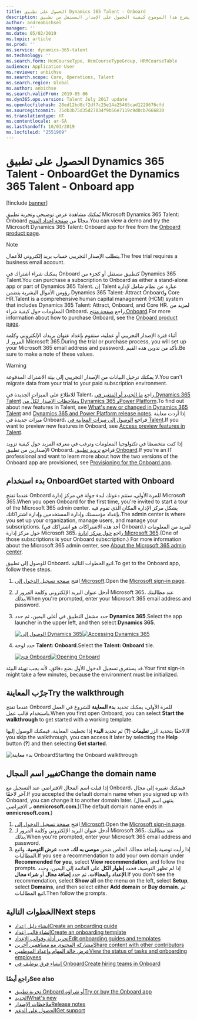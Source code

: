 ```yaml
---
title: الحصول على تطبيق Dynamics 365 Talent - Onboard
description: يشرح هذا الموضوع كيفية الحصول على الإصدار المستقل من تطبيق Microsoft Dynamics 365 Talent - Onboard أو الإصدار الذي يتضمن المكون الإضافي "التوظيف الشامل".
author: andreabichsel
manager: ''
ms.date: 05/02/2019
ms.topic: article
ms.prod: ''
ms.service: dynamics-365-talent
ms.technology: ''
ms.search.form: HcmCourseType, HcmCourseTypeGroup, HRMCourseTable
audience: Application User
ms.reviewer: anbichse
ms.search.scope: Core, Operations, Talent
ms.search.region: Global
ms.author: anbichse
ms.search.validFrom: 2019-05-06
ms.dyn365.ops.version: Talent July 2017 update
ms.openlocfilehash: 28ed12bd8cf2df7c25e14a25465cad1229676cfd
ms.sourcegitcommit: 75db3b75d35d27034f9b56e7119c9d0cb7666830
ms.translationtype: HT
ms.contentlocale: ar-SA
ms.lasthandoff: 10/03/2019
ms.locfileid: "2551969"
---
```

# <a name="get-the-dynamics-365-talent---onboard-app"></a><span data-ttu-id="8cf8e-103">الحصول على تطبيق Dynamics 365 Talent - Onboard</span><span class="sxs-lookup"><span data-stu-id="8cf8e-103">Get the Dynamics 365 Talent - Onboard app</span></span>

[!include [banner](includes/banner.md)]

<span data-ttu-id="8cf8e-104">يُمكنك مشاهدة عرض توضيحي وتجربة تطبيق Microsoft Dynamics 365 Talent: Onboard مجانًا من [صفحة إعداد المنتج](https://dynamics.microsoft.com/talent/onboard/).</span><span class="sxs-lookup"><span data-stu-id="8cf8e-104">You can view a demo and try the Microsoft Dynamics 365 Talent: Onboard app for free from the [Onboard product page](https://dynamics.microsoft.com/talent/onboard/).</span></span>

> [!NOTE]
> <span data-ttu-id="8cf8e-105">يتطلب الإصدار التجريبي حساب بريد إلكتروني للأعمال.</span><span class="sxs-lookup"><span data-stu-id="8cf8e-105">The free trial requires a business email account.</span></span>

<span data-ttu-id="8cf8e-106">يمكنك شراء اشتراك في Onboard كتطبيق مستقل أو كجزء من Dynamics 365 Talent.</span><span class="sxs-lookup"><span data-stu-id="8cf8e-106">You can purchase a subscription to Onboard as either a stand-alone app or part of Dynamics 365 Talent.</span></span> <span data-ttu-id="8cf8e-107">إن Talent عبارة عن نظام شامل لإدارة رؤوس الأموال البشرية يتضمن Dynamics 365 Talent: Attract Onboardو Core HR.</span><span class="sxs-lookup"><span data-stu-id="8cf8e-107">Talent is a comprehensive human capital management (HCM) system that includes Dynamics 365 Talent: Attract, Onboard, and Core HR.</span></span> <span data-ttu-id="8cf8e-108">لمزيد من المعلومات حول كيفية شراء Onboard، راجع [صفحة منتج Onboard](https://dynamics.microsoft.com/talent/onboard/).</span><span class="sxs-lookup"><span data-stu-id="8cf8e-108">For more information about how to purchase Onboard, see the [Onboard product page](https://dynamics.microsoft.com/talent/onboard/).</span></span>

<span data-ttu-id="8cf8e-109">أثناء فترة الإصدار التجريبي أو عملية، ستقوم بإعداد عنوان بريدك الإلكتروني وكلمة المرور لـ Microsoft 365.</span><span class="sxs-lookup"><span data-stu-id="8cf8e-109">During the trial or purchase process, you will set up your Microsoft 365 email address and password.</span></span> <span data-ttu-id="8cf8e-110">تأكد من تدوين هذه القيم.</span><span class="sxs-lookup"><span data-stu-id="8cf8e-110">Be sure to make a note of these values.</span></span>

> [!WARNING]
> <span data-ttu-id="8cf8e-111">لا يمكنك ترحيل البيانات من الإصدار التجريبي إلى بيئة الاشتراك المدفوعة.</span><span class="sxs-lookup"><span data-stu-id="8cf8e-111">You can't migrate data from your trial to your paid subscription environment.</span></span> <!--Reviewers: please verify.-->

<span data-ttu-id="8cf8e-112">للاطلاع على الميزات الجديدة في Talent، راجع [ما الجديد أو المتغير‬ في Dynamics 365 Talent](./whats-new.md) و[ملاحظات الإصدار لكلٍّ من Dynamics 365 وPower Platform](https://docs.microsoft.com/business-applications-release-notes/index).</span><span class="sxs-lookup"><span data-stu-id="8cf8e-112">To find out about new features in Talent, see [What's new or changed in Dynamics 365 Talent](./whats-new.md) and [Dynamics 365 and Power Platform release notes](https://docs.microsoft.com/business-applications-release-notes/index).</span></span> <span data-ttu-id="8cf8e-113">إذا أردت معاينة ميزات جديدة في Onboard، فراجع [الوصول إلى ميزات المعاينة في Talent](./access-preview-feature.md).</span><span class="sxs-lookup"><span data-stu-id="8cf8e-113">If you want to preview new features in Onboard, see [Access preview features in Talent](./access-preview-feature.md).</span></span>

<span data-ttu-id="8cf8e-114">إذا كنت متخصصًا في تكنولوجيا المعلومات وترغب في معرفة المزيد حول كيفية تزويد الإصدارين من تطبيق Onboard، فراجع [تزويد تطبيق Onboard](./modular-app-tech-faq.md).</span><span class="sxs-lookup"><span data-stu-id="8cf8e-114">If you're an IT professional and want to learn more about how the two versions of the Onboard app are provisioned, see [Provisioning for the Onboard app](./modular-app-tech-faq.md).</span></span>

## <a name="get-started-with-onboard"></a><span data-ttu-id="8cf8e-115">بدء استخدام Onboard</span><span class="sxs-lookup"><span data-stu-id="8cf8e-115">Get started with Onboard</span></span>

<span data-ttu-id="8cf8e-116">عندما تفتح Onboard للمرة الأولى، ستتم دعوتك لبدء جولة في مركز إدارة Microsoft 365.</span><span class="sxs-lookup"><span data-stu-id="8cf8e-116">When you open Onboard for the first time, you're invited to start a tour of the Microsoft 365 admin center.</span></span> <span data-ttu-id="8cf8e-117">يشكل مركز الإدارة المكان الذي تقوم فيه بإعداد مؤسستك وإدارة المستخدمين وإدارة اشتراكاتك.</span><span class="sxs-lookup"><span data-stu-id="8cf8e-117">The admin center is where you set up your organization, manage users, and manage your subscriptions.</span></span> <span data-ttu-id="8cf8e-118">(أحد هذه الاشتراكات هو اشتراكك في Onboard.) لمزيد من المعلومات حول مركز إدارة Microsoft 365، راجع [حول مركز إدارة Microsoft 365](https://docs.microsoft.com/office365/admin/admin-overview/about-the-admin-center?view=o365-worldwide).</span><span class="sxs-lookup"><span data-stu-id="8cf8e-118">(One of those subscriptions is your Onboard subscription.) For more information about the Microsoft 365 admin center, see [About the Microsoft 365 admin center](https://docs.microsoft.com/office365/admin/admin-overview/about-the-admin-center?view=o365-worldwide).</span></span>

<span data-ttu-id="8cf8e-119">للوصول إلى تطبيق Onboard، اتبع الخطوات التالية.</span><span class="sxs-lookup"><span data-stu-id="8cf8e-119">To get to the Onboard app, follow these steps.</span></span>

1. <span data-ttu-id="8cf8e-120">افتح [صفحة تسجيل الدخول إلى Microsoft](https://portal.office.com/).</span><span class="sxs-lookup"><span data-stu-id="8cf8e-120">Open the [Microsoft sign-in page](https://portal.office.com/).</span></span>
2. <span data-ttu-id="8cf8e-121">أدخل عنوان البريد الإلكتروني وكلمة المرور لـ Microsoft 365، عند مطالبتك بذلك.</span><span class="sxs-lookup"><span data-stu-id="8cf8e-121">When you're prompted, enter your Microsoft 365 email address and password.</span></span>
3. <span data-ttu-id="8cf8e-122">حدد مشغل التطبيق في أعلى اليمين، ثم حدد **Dynamics 365**.</span><span class="sxs-lookup"><span data-stu-id="8cf8e-122">Select the app launcher in the upper left, and then select **Dynamics 365**.</span></span>

    <span data-ttu-id="8cf8e-123">[![الوصول إلى Dynamics 365](./media/onboard-start-dynamics365.png)](./media/onboard-start-dynamics365.png)</span><span class="sxs-lookup"><span data-stu-id="8cf8e-123">[![Accessing Dynamics 365](./media/onboard-start-dynamics365.png)](./media/onboard-start-dynamics365.png)</span></span>

4. <span data-ttu-id="8cf8e-124">حدد لوحة **Talent: Onboard**.</span><span class="sxs-lookup"><span data-stu-id="8cf8e-124">Select the **Talent: Onboard** tile.</span></span>

    <span data-ttu-id="8cf8e-125">[![فتح Onboard](./media/onboard-start-onboard.png)](./media/onboard-start-onboard.png)</span><span class="sxs-lookup"><span data-stu-id="8cf8e-125">[![Opening Onboard](./media/onboard-start-onboard.png)](./media/onboard-start-onboard.png)</span></span>

<span data-ttu-id="8cf8e-126">قد يستغرق تسجيل الدخول الأول بضع دقائق، لأنه يجب تهيئة البيئة.</span><span class="sxs-lookup"><span data-stu-id="8cf8e-126">Your first sign-in might take a few minutes, because the environment must be initialized.</span></span>

## <a name="try-the-walkthrough"></a><span data-ttu-id="8cf8e-127">جرّب المعاينة</span><span class="sxs-lookup"><span data-stu-id="8cf8e-127">Try the walkthrough</span></span>

<span data-ttu-id="8cf8e-128">عندما تفتح Onboard للمرة الأولى، يمكنك تحديد **بدء المعاينة** للشروع في العمل باستخدام قالب عمل.</span><span class="sxs-lookup"><span data-stu-id="8cf8e-128">When you first open Onboard, you can select **Start the walkthrough** to get started with a working template.</span></span>

<span data-ttu-id="8cf8e-129">إذا تخطيت المعاينة، فيمكنك الوصول إليها‏‎ لاحقًا بتحديد الزر **تعليمات** (**?**) ثم تحديد **البدء**.</span><span class="sxs-lookup"><span data-stu-id="8cf8e-129">If you skip the walkthrough, you can access it later by selecting the **Help** button (**?**) and then selecting **Get started**.</span></span>

![[<span data-ttu-id="8cf8e-130">بدء معاينة Onboard</span><span class="sxs-lookup"><span data-stu-id="8cf8e-130">Starting the Onboard walkthrough</span></span>](./media/onboard-start-walkthrough.png)](./media/onboard-start-walkthrough.png)

## <a name="change-the-domain-name"></a><span data-ttu-id="8cf8e-131">تغيير اسم المجال</span><span class="sxs-lookup"><span data-stu-id="8cf8e-131">Change the domain name</span></span>

<span data-ttu-id="8cf8e-132">إذا قبلت اسم المجال الافتراضي عند التسجيل مع Onboard، فيمكنك تغييره إلى مجال آخر لاحقًا.</span><span class="sxs-lookup"><span data-stu-id="8cf8e-132">If you accepted the default domain name when you signed up with Onboard, you can change it to another domain later.</span></span> <span data-ttu-id="8cf8e-133">(ينتهي اسم المجال الافتراضي‏‎ بـ **onmicrosoft.com**.)</span><span class="sxs-lookup"><span data-stu-id="8cf8e-133">(The default domain name ends in **onmicrosoft.com**.)</span></span>

1. <span data-ttu-id="8cf8e-134">افتح [صفحة تسجيل الدخول إلى Microsoft](https://portal.office.com/).</span><span class="sxs-lookup"><span data-stu-id="8cf8e-134">Open the [Microsoft sign-in page](https://portal.office.com/).</span></span>
2. <span data-ttu-id="8cf8e-135">أدخل عنوان البريد الإلكتروني وكلمة المرور لـ Microsoft 365، عند مطالبتك بذلك.</span><span class="sxs-lookup"><span data-stu-id="8cf8e-135">When you're prompted, enter your Microsoft 365 email address and password.</span></span>
3. <span data-ttu-id="8cf8e-136">إذا رأيت توصية بإضافة مجالك الخاص ضمن **موصى به لك**، فحدد **عرض التوصية**، واتبع المطالبات.</span><span class="sxs-lookup"><span data-stu-id="8cf8e-136">If you see a recommendation to add your own domain under **Recommended for you**, select **View recommendation**, and follow the prompts.</span></span> <span data-ttu-id="8cf8e-137">إذا لم تظهر التوصية، فحدد **إظهار الكل** على القائمة إلى اليمين، وحدد **الإعداد** و**المجالات**، ثم حدد **إضافة مجال** أو **شراء مجال‏‎**.</span><span class="sxs-lookup"><span data-stu-id="8cf8e-137">If you don't see the recommendation, select **Show all** on the menu on the left, select **Setup**, select **Domains**, and then select either **Add domain** or **Buy domain**.</span></span> <span data-ttu-id="8cf8e-138">ثم اتبع المطالبات.</span><span class="sxs-lookup"><span data-stu-id="8cf8e-138">Then follow the prompts.</span></span>

## <a name="next-steps"></a><span data-ttu-id="8cf8e-139">الخطوات التالية</span><span class="sxs-lookup"><span data-stu-id="8cf8e-139">Next steps</span></span>

- [<span data-ttu-id="8cf8e-140">إنشاء دليل إعداد</span><span class="sxs-lookup"><span data-stu-id="8cf8e-140">Create an onboarding guide</span></span>](./onboard-create-guide.md)
- [<span data-ttu-id="8cf8e-141">إنشاء قالب إعداد</span><span class="sxs-lookup"><span data-stu-id="8cf8e-141">Create an onboarding template</span></span>](./onboard-create-template.md)
- [<span data-ttu-id="8cf8e-142">تحرير أدلة وقوالب الإعداد</span><span class="sxs-lookup"><span data-stu-id="8cf8e-142">Edit onboarding guides and templates</span></span>](./onboard-edit-guides-templates.md)
- [<span data-ttu-id="8cf8e-143">مشاركة المحتوى مع مساهمين آخرين</span><span class="sxs-lookup"><span data-stu-id="8cf8e-143">Share content with other contributors</span></span>](./onboard-share-template.md)
- [<span data-ttu-id="8cf8e-144">عرض حالة المهام وإعداد الموظفين</span><span class="sxs-lookup"><span data-stu-id="8cf8e-144">View the status of tasks and onboarding employees</span></span>](./onboard-view-status.md)
- [<span data-ttu-id="8cf8e-145">إنشاء فرق توظيف في Onboard‎</span><span class="sxs-lookup"><span data-stu-id="8cf8e-145">Create hiring teams in Onboard</span></span>](./onboard-create-team.md)

### <a name="see-also"></a><span data-ttu-id="8cf8e-146">راجع أيضًا</span><span class="sxs-lookup"><span data-stu-id="8cf8e-146">See also</span></span>

- [<span data-ttu-id="8cf8e-147">تجربة تطبيق Onboard أو شراؤه</span><span class="sxs-lookup"><span data-stu-id="8cf8e-147">Try or buy the Onboard app</span></span>](https://dynamics.microsoft.com/talent/onboard/)
- [<span data-ttu-id="8cf8e-148">الجديد</span><span class="sxs-lookup"><span data-stu-id="8cf8e-148">What's new</span></span>](./whats-new.md)
- [<span data-ttu-id="8cf8e-149">ملاحظات الإصدار</span><span class="sxs-lookup"><span data-stu-id="8cf8e-149">Release notes</span></span>](https://docs.microsoft.com/business-applications-release-notes/index)
- [<span data-ttu-id="8cf8e-150">الحصول على الدعم</span><span class="sxs-lookup"><span data-stu-id="8cf8e-150">Get support</span></span>](./talent-support.md)
